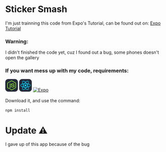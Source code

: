 # Sticker Smash
I'm just trainning this code from Expo's Tutorial, can be found out on: <a href="https://docs.expo.dev/tutorial/introduction/"> Expo Tutorial </a> </br>
### Warning:
I didn't finished the code yet, cuz I found out a bug, some phones doesn't open the gallery

### If you want mess up with my code, requirements:
[<img title="Node.js" alt="Node.js" height=40px width=40px src="https://raw.githubusercontent.com/tandpfun/skill-icons/65dea6c4eaca7da319e552c09f4cf5a9a8dab2c8/icons/NodeJS-Dark.svg" />](https://nodejs.org)
[<img title="React Native" alt="React Native" height=40px width=40 src="https://raw.githubusercontent.com/tandpfun/skill-icons/65dea6c4eaca7da319e552c09f4cf5a9a8dab2c8/icons/React-Dark.svg" />](https://reactnative.dev)
[<img title="Expo" alt="Expo" height=40px width=40 src="https://encrypted-tbn0.gstatic.com/images?q=tbn:ANd9GcT2uEqD0C38fQX4PSzW1YOQuIBaGR06NPNIyQ&s" />](https://expo.dev)
</br> </br>
Download it, and use the command:
```bash
npm install
```
# Update ⚠️
I gave up of this app because of the bug
